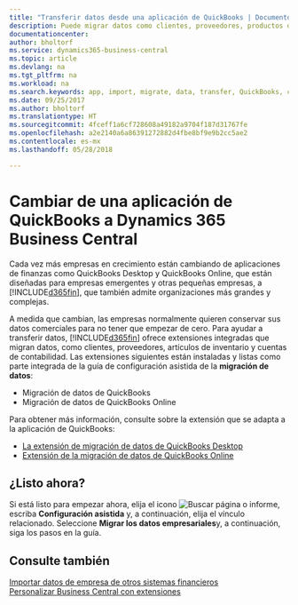 ```yaml
---
title: "Transferir datos desde una aplicación de QuickBooks | Documentos de Microsoft"
description: Puede migrar datos como clientes, proveedores, productos de inventario y cuentas de las aplicaciones de QuickBooks a Business Central.
documentationcenter: 
author: bholtorf
ms.service: dynamics365-business-central
ms.topic: article
ms.devlang: na
ms.tgt_pltfrm: na
ms.workload: na
ms.search.keywords: app, import, migrate, data, transfer, QuickBooks, customize
ms.date: 09/25/2017
ms.author: bholtorf
ms.translationtype: HT
ms.sourcegitcommit: 4fceff1a6cf728608a49182a9704f187d31767fe
ms.openlocfilehash: a2e2140a6a86391272882d4fbe8bf9e9b2cc5ae2
ms.contentlocale: es-mx
ms.lasthandoff: 05/28/2018

---
```



# <a name="changing-from-a-quickbooks-app-to-dynamics-365-business-central"></a>Cambiar de una aplicación de QuickBooks a Dynamics 365 Business Central
Cada vez más empresas en crecimiento están cambiando de aplicaciones de finanzas como QuickBooks Desktop y QuickBooks Online, que están diseñadas para empresas emergentes y otras pequeñas empresas, a [!INCLUDE[d365fin](includes/d365fin_md.md)], que también admite organizaciones más grandes y complejas. 

A medida que cambian, las empresas normalmente quieren conservar sus datos comerciales para no tener que empezar de cero. Para ayudar a transferir datos, [!INCLUDE[d365fin](includes/d365fin_md.md)] ofrece extensiones integradas que migran datos, como clientes, proveedores, artículos de inventario y cuentas de contabilidad. Las extensiones siguientes están instaladas y listas como parte integrada de la guía de configuración asistida de la **migración de datos**:

* Migración de datos de QuickBooks 
* Migración de datos de QuickBooks Online

Para obtener más información, consulte sobre la extensión que se adapta a la aplicación de QuickBooks:   

* [La extensión de migración de datos de QuickBooks Desktop](ui-extensions-quickbooks-data-migration.md)
* [Extensión de la migración de datos de QuickBooks Online](ui-extensions-quickbooks-online-data-migration.md)

## <a name="ready-now"></a>¿Listo ahora?
Si está listo para empezar ahora, elija el icono ![Buscar página o informe](media/ui-search/search_small.png "icono de Buscar página o informe"), escriba **Configuración asistida** y, a continuación, elija el vínculo relacionado. Seleccione **Migrar los datos empresariales**y, a continuación, siga los pasos en la guía.

## <a name="see-also"></a>Consulte también
[Importar datos de empresa de otros sistemas financieros](across-import-data-configuration-packages.md)  
[Personalizar Business Central con extensiones](ui-extensions.md)   

